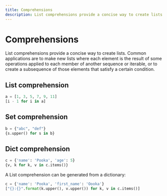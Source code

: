 ```yaml
---
title: Comprehensions
description: List comprehensions provide a concise way to create lists
---
```


# Comprehensions

List comprehensions provide a concise way to create lists. Common applications are to make new lists where each element is the result of some operations applied to each member of another sequence or iterable, or to create a subsequence of those elements that satisfy a certain condition.

## List comprehension

```python
a = [1, 3, 5, 7, 9, 11]
[i - 1 for i in a]
```

## Set comprehension

```python
b = {"abc", "def"}
{s.upper() for s in b}
```

## Dict comprehension

```python
c = {'name': 'Pooka', 'age': 5}
{v, k for k, v in c.items()}
```

A List comprehension can be generated from a dictionary:

```python
c = {'name': 'Pooka', 'first_name': 'Oooka'}
["{}:{}".format(k.upper(), v.upper()) for k, v in c.items()]
```
